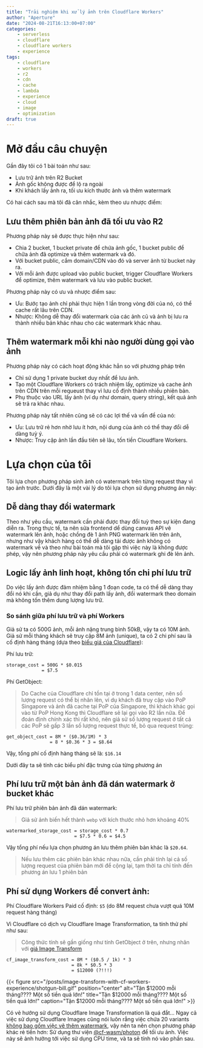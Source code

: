 ```yaml
---
title: "Trải nghiệm khi xử lý ảnh trên Cloudflare Workers"
author: "Aperture"
date: "2024-08-21T16:13:00+07:00"
categories:
    - serverless
    - cloudflare
    - cloudflare workers
    - experience
tags:
    - cloudflare
    - workers
    - r2
    - cdn
    - cache
    - lambda
    - experience
    - cloud
    - image
    - optimization
draft: true
---
```


# Mở đầu câu chuyện

Gần đây tôi có 1 bài toán như sau:
- Lưu trữ ảnh trên R2 Bucket
- Ảnh gốc không được để lộ ra ngoài
- Khi khách lấy ảnh ra, tối ưu kích thước ảnh và thêm watermark

Có hai cách sau mà tôi đã cân nhắc, kèm theo ưu nhược điểm:

## Lưu thêm phiên bản ảnh đã tối ưu vào R2

Phương pháp này sẽ được thực hiện như sau:
- Chia 2 bucket, 1 bucket private để chứa ảnh gốc, 1 bucket public để chữa ảnh đã optimize và thêm watermark và đó.
- Với bucket public, cắm domain/CDN vào đó và server ảnh từ bucket này ra.
- Với mỗi ảnh được upload vào public bucket, trigger Cloudflare Workers để optimize, thêm watermark và lưu vào public bucket.

Phương pháp này có ưu và nhược điểm sau:
- Ưu: Bước tạo ảnh chỉ phải thực hiện 1 lần trong vòng đời của nó, có thể cache rất lâu trên CDN.
- Nhược: Không dễ thay đổi watermark của các ảnh cũ và ảnh bị lưu ra thành nhiều bản khác nhau cho các watermark khác nhau.

## Thêm watermark mỗi khi nào người dùng gọi vào ảnh

Phương pháp này có cách hoạt động khác hẳn so với phương pháp trên
- Chỉ sử dụng 1 private bucket duy nhất để lưu ảnh.
- Tạo một Cloudflare Workers có trách nhiệm lấy, optimize và cache ảnh trên CDN trên mỗi requeust thay vì lưu cố định thành nhiều phiên bản.
- Phụ thuộc vào URL lấy ảnh (ví dụ như domain, query string), kết quả ảnh sẽ trả ra khác nhau.

Phương pháp này tất nhiên cũng sẽ có các lợi thế và vấn đề của nó:
- Ưu: Lưu trữ rẻ hơn nhờ lưu ít hơn, nội dung của ảnh có thể thay đổi dễ dàng tuỳ ý.
- Nhược: Truy cập ảnh lần đầu tiên sẽ lâu, tốn tiền Cloudflare Workers.

# Lựa chọn của tôi

Tôi lựa chọn phương pháp sinh ảnh có watermark trên từng request thay vì tạo ảnh trước. Dưới đây là một vài lý do tôi lựa chọn sử dụng phương án này:

## Dễ dàng thay đổi watermark
Theo như yêu cầu, watermark cần phải được thay đổi tuỳ theo sự kiện đang diễn ra. Trong thực tế, ta nên sửa frontend dể dùng canvas API vẽ watermark lên ảnh, hoặc chồng đè 1 ảnh PNG watermark lên trên ảnh, nhưng như vậy khách hàng có thể dễ dàng tải được ảnh không có watermark về và theo như bài toán mà tôi gặp thì việc này là không được phép, vậy nên phương pháp này yêu cầu phải có watermark ghi đè lên ảnh.

## Logic lấy ảnh linh hoạt, không tốn chi phí lưu trữ
Do việc lấy ảnh được đảm nhiệm bằng 1 đoạn code, ta có thể dễ dàng thay đổi nó khi cần, giả dụ như thay đổi path lấy ảnh, đổi watermark theo domain mà không tốn thêm dung lượng lưu trữ.

### So sánh giữa phí lưu trữ và phí Workers

Giả sử ta có 500G ảnh, mỗi ảnh nặng trung bình 50kB, vậy ta có 10M ảnh. Giả sử mỗi tháng khách sẽ truy cập 8M ảnh (unique), ta có 2 chi phí sau là cố định hàng tháng (dựa theo [biểu giá của Cloudflare](https://developers.cloudflare.com/r2/pricing/#r2-pricing)):

Phí lưu trữ:
```
storage_cost = 500G * $0.015
             = $7.5
```

Phí GetObject:
> Do Cache của Cloudflare chỉ tồn tại ở trong 1 data center, nên số lượng request có thể bị nhân lên, ví dụ khách đã truy cập vào PoP Singapore và ảnh đã cache tại PoP của Singapore, thì khách khác gọi vào từ PoP Hong Kong thì Cloudflare sẽ lại gọi vào R2 lần nữa. Để đoán định chính xác thì rất khó, nên giả sử số lượng request ở tất cả các PoP sẽ gấp 3 lần số lượng request thực tế, bỏ qua request trùng:
```
get_object_cost = 8M * ($0.36/1M) * 3
                = 8 * $0.36 * 3 = $8.64
```

Vậy, tổng phí cố định hàng tháng sẽ là: `$16.14`

Dưới đây ta sẽ tính các biểu phí đặc trưng của từng phương án

## Phí lưu trữ một bản ảnh đã dán watermark ở bucket khác

Phí lưu trữ phiên bản ảnh đã dán watermark:
> Giả sử ảnh biến hết thành `webp` với kích thước nhỏ hơn khoảng 40%
```
watermarked_storage_cost = storage_cost * 0.7
                         = $7.5 * 0.6 = $4.5
```

Vậy tổng phí nếu lựa chọn phương án lưu thêm phiên bản khác là `$20.64`.
> Nếu lưu thêm các phiên bản khác nhau nữa, cần phải tính lại cả số lượng request của phiên bản mới để cộng lại, tạm thời ta chỉ tính đến phương án lưu 1 phiên bản

## Phí sử dụng Workers để convert ảnh:

Phí Cloudflare Workers Paid cố định: `$5` (do 8M request chưa vượt quá 10M request hàng tháng)

Vì Cloudflare có dịch vụ Cloudflare Image Transformation, ta tính thử phí như sau:
> Công thức tính sẽ gần giống như tính GetObject ở trên, nhưng nhân với [giá Image Transform](https://developers.cloudflare.com/images/pricing/#images-transformed)
```
cf_image_transform_cost = 8M * ($0.5 / 1k) * 3
                        = 8k * $0.5 * 3
                        = $12000 (?!!!)
```

{{< figure 
    src="/posts/image-transform-with-cf-workers-experience/shotgun-bill.gif"
    position="center"
    alt="Tận $12000 mỗi tháng???? Một số tiền quá lớn!"
    title="Tận $12000 mỗi tháng???? Một số tiền quá lớn!"
    caption="Tận $12000 mỗi tháng???? Một số tiền quá lớn!" >}}

Có vẻ hướng sử dụng Cloudflare Image Transformation là quá đắt... Ngay cả việc sử dụng Cloudflare Images cũng nói luôn rẳng việc chứa 20 variants [không bao gồm việc vẽ thêm watermark](https://developers.cloudflare.com/images/pricing/#images-stored), vậy nên ta nên chọn phương pháp khác rẻ tiền hơn: Sử dụng thư viện [@cf-wasm/photon](https://www.npmjs.com/package/@cf-wasm/photon) để tối ưu ảnh. Việc này sẽ ảnh hưởng tới việc sử dụng CPU time, và ta sẽ tính nó vào phần sau.

